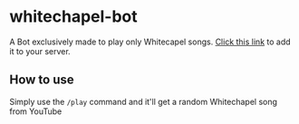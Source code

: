 # whitechapel-bot

A Bot exclusively made to play only Whitecapel songs.
[Click this link](https://discord.com/api/oauth2/authorize?client_id=926451432314531842&permissions=8&scope=bot%20applications.commands) to add it to your server.

## How to use

Simply use the `/play` command and it'll get a random Whitechapel song from YouTube
